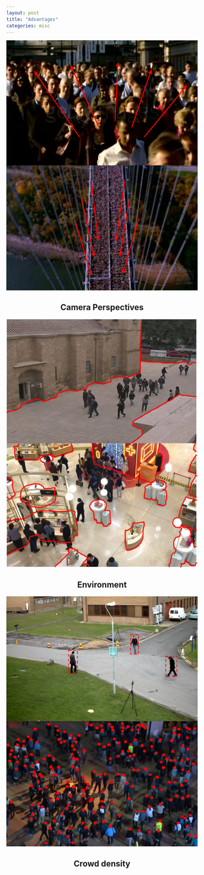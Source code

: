 ```yaml
---
layout: post
title: "Advantages"
categories: misc
---
```

<div style="text-align: center;">

![pic](https://github.com/xzh0312/minima/blob/master/imgs/Advantage1.png?raw=true)
  
## Camera Perspectives

![pic](https://github.com/xzh0312/minima/blob/master/imgs/Advantage2.png?raw=true)

## Environment

![pic](https://github.com/xzh0312/minima/blob/master/imgs/Advantage3.png?raw=true)

## Crowd density
</div>

